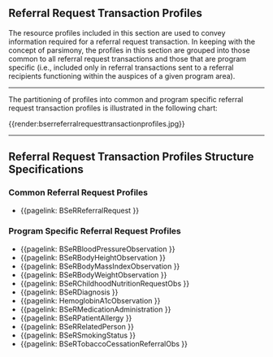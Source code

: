## Referral Request Transaction Profiles

The resource profiles included in this section are used to convey information required for a referral request transaction. In keeping with the concept of parsimony, the profiles in this section are grouped into those common to all referral request transactions and those that are program specific (i.e., included only in referral transactions sent to a referral recipients functioning within the auspices of a given program area).

___
The partitioning of profiles into common and program specific referral request transaction profiles is illustrated in the following chart:

{{render:bserreferralrequesttransactionprofiles.jpg}}

___
## Referral Request Transaction Profiles Structure Specifications 

### Common Referral Request Profiles

* {{pagelink: BSeRReferralRequest }}

### Program Specific Referral Request Profiles

* {{pagelink: BSeRBloodPressureObservation }}
* {{pagelink: BSeRBodyHeightObservation }}
* {{pagelink: BSeRBodyMassIndexObservation }}
* {{pagelink: BSeRBodyWeightObservation }}
* {{pagelink: BSeRChildhoodNutritionRequestObs }}
* {{pagelink: BSeRDiagnosis }}
* {{pagelink: HemoglobinA1cObservation }}
* {{pagelink: BSeRMedicationAdministration }}
* {{pagelink: BSeRPatientAllergy }}
* {{pagelink: BSeRRelatedPerson }}
* {{pagelink: BSeRSmokingStatus }}
* {{pagelink: BSeRTobaccoCessationReferralObs }}
